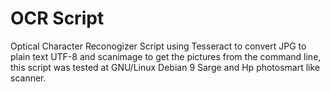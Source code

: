 <h1>OCR Script</h1>
<p>
Optical Character Reconogizer Script using Tesseract to convert JPG to plain text UTF-8 and scanimage to get the pictures from the command line, this script was tested at GNU/Linux Debian 9 Sarge and Hp photosmart like scanner. 
</p>

